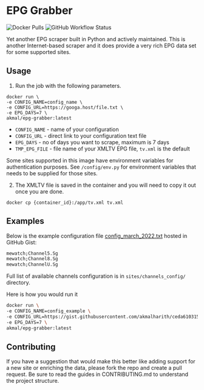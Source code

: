 # EPG Grabber

![Docker Pulls](https://img.shields.io/docker/pulls/akmal/epg-grabber) ![GitHub Workflow Status](https://img.shields.io/github/workflow/status/akmalharith/epg-grabber/pipeline)

Yet another EPG scraper built in Python and actively maintained. This is another Internet-based scraper and it does provide a very rich EPG data set for some supported sites.

## Usage

1. Run the job with the following parameters.
```
docker run \
-e CONFIG_NAME=config_name \
-e CONFIG_URL=https://googa.host/file.txt \
-e EPG_DAYS=7 \
akmal/epg-grabber:latest
```
- `CONFIG_NAME` - name of your configuration
- `CONFIG_URL` - direct link to your configuration text file
- `EPG_DAYS` - no of days you want to scrape, maximum is 7 days
- `TMP_EPG_FILE` - file name of your XMLTV EPG file, `tv.xml` is the default

Some sites supported in this image have environment variables for authentication purposes. See `/config/env.py` for environment variables that needs to be supplied for those sites.

2. The XMLTV file is saved in the container and you will need to copy it out once you are done.
```
docker cp {container_id}:/app/tv.xml tv.xml
```

## Examples

Below is the example configuration file [config_march_2022.txt](https://gist.githubusercontent.com/akmalharith/ceda6103157c06cab5231c3a0f121cd2/raw/config_march_2022.txt) hosted in GitHub Gist:
```txt
mewatch;Channel5.Sg
mewatch;Channel8.Sg
mewatch;ChannelU.Sg
```

Full list of available channels configuration is in `sites/channels_config/` directory.

Here is how you would run it
```sh
docker run \
-e CONFIG_NAME=config_example \
-e CONFIG_URL=https://gist.githubusercontent.com/akmalharith/ceda6103157c06cab5231c3a0f121cd2/raw/config_march_2022.txt \
-e EPG_DAYS=7 \
akmal/epg-grabber:latest
```

## Contributing

If you have a suggestion that would make this better like adding support for a new site or enriching the data, please fork the repo and create a pull request. Be sure to read the guides in CONTRIBUTING.md to understand the project structure.
